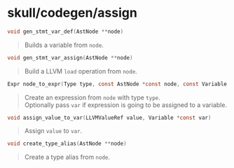 # skull/codegen/assign

```c
void gen_stmt_var_def(AstNode **node)
```

> Builds a variable from `node`.

```c
void gen_stmt_var_assign(AstNode **node)
```

> Build a LLVM `load` operation from `node`.

```c
Expr node_to_expr(Type type, const AstNode *const node, const Variable *const var)
```

> Create an expression from `node` with type `type`.
> \
> Optionally pass `var` if expression is going to be assigned to a variable.

```c
void assign_value_to_var(LLVMValueRef value, Variable *const var)
```

> Assign `value` to `var`.

```c
void create_type_alias(AstNode **node)
```

> Create a type alias from `node`.

